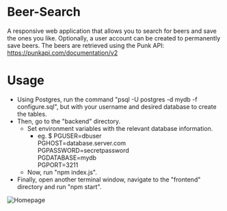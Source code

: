 # Beer-Search
A responsive web application that allows you to search for beers and save the ones you like. Optionally, a user account can be created to permanently save beers. The beers are retrieved using the Punk API: https://punkapi.com/documentation/v2   

# Usage
* Using Postgres, run the command "psql -U postgres -d mydb -f configure.sql", but with your username and desired database to create the tables. 
* Then, go to the "backend" directory.
  * Set environment variables with the relevant database information.
    * eg. $ PGUSER=dbuser \
          PGHOST=database.server.com \
          PGPASSWORD=secretpassword \
          PGDATABASE=mydb \
          PGPORT=3211
  * Now, run "npm index.js".
* Finally, open another terminal window, navigate to the "frontend" directory and run "npm start".

![Homepage]("./screenshots/home")
